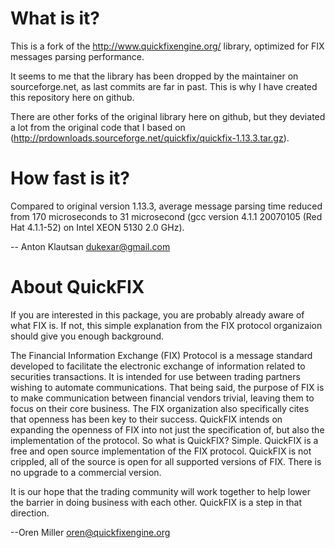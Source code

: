 What is it?
===========

This is a fork of the http://www.quickfixengine.org/ library, optimized for FIX messages parsing performance.

It seems to me that the library has been dropped by the maintainer on sourceforge.net, as last commits are far in past. This is why I have created this repository here on github.

There are other forks of the original library here on github, but they deviated a lot from the original code that I based on (http://prdownloads.sourceforge.net/quickfix/quickfix-1.13.3.tar.gz).


How fast is it?
===============

Compared to original version 1.13.3, average message parsing time reduced from 170 microseconds to 31 microsecond (gcc version 4.1.1 20070105 (Red Hat 4.1.1-52) on Intel XEON 5130 2.0 GHz).

-- Anton Klautsan <dukexar@gmail.com>


About QuickFIX
==============

If you are interested in this package, you are probably already aware of what FIX is. If not, this simple explanation from the FIX protocol organizaion should give you enough background.

The Financial Information Exchange (FIX) Protocol is a message standard developed to facilitate the electronic exchange of information related to securities transactions. It is intended for use between trading partners wishing to automate communications.
That being said, the purpose of FIX is to make communication between financial vendors trivial, leaving them to focus on their core business. The FIX organization also specifically cites that openness has been key to their success. QuickFIX intends on expanding the openness of FIX into not just the specification of, but also the implementation of the protocol.
So what is QuickFIX? Simple. QuickFIX is a free and open source implementation of the FIX protocol. QuickFIX is not crippled, all of the source is open for all supported versions of FIX. There is no upgrade to a commercial version.

It is our hope that the trading community will work together to help lower the barrier in doing business with each other. QuickFIX is a step in that direction.

--Oren Miller oren@quickfixengine.org
